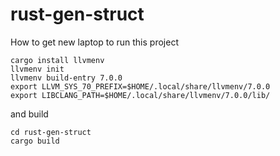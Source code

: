 # rust-gen-struct

How to get new laptop to run this project

```
cargo install llvmenv
llvmenv init
llvmenv build-entry 7.0.0
export LLVM_SYS_70_PREFIX=$HOME/.local/share/llvmenv/7.0.0
export LIBCLANG_PATH=$HOME/.local/share/llvmenv/7.0.0/lib/
```

and build

```
cd rust-gen-struct
cargo build
```

